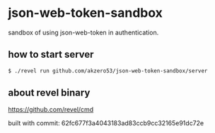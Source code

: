 # json-web-token-sandbox

sandbox of using json-web-token in authentication.

## how to start server

```bash
$ ./revel run github.com/akzero53/json-web-token-sandbox/server
```

## about revel binary

https://github.com/revel/cmd

built with commit: 62fc677f3a4043183ad83ccb9cc32165e91dc72e
